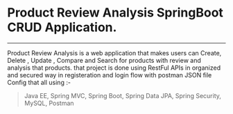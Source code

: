 # **Product Review Analysis SpringBoot CRUD Application.**
----------------------------------------------------------
Product Review Analysis is a web application that makes users can Create, Delete , Update , Compare and Search for products with review and analysis that products.
that project is done using RestFul APIs in organized and secured way in registeration and login flow with postman JSON file Config that all using :-

> Java EE,
Spring MVC,
Spring Boot,
Spring Data JPA,
Spring Security,
MySQL,
Postman

